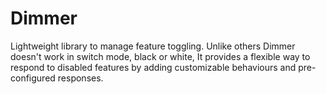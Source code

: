 # Dimmer
Lightweight library to manage feature toggling. Unlike others Dimmer doesn't work 
in switch mode, black or white, It provides a flexible way to respond to disabled
features by adding customizable behaviours and pre-configured responses.